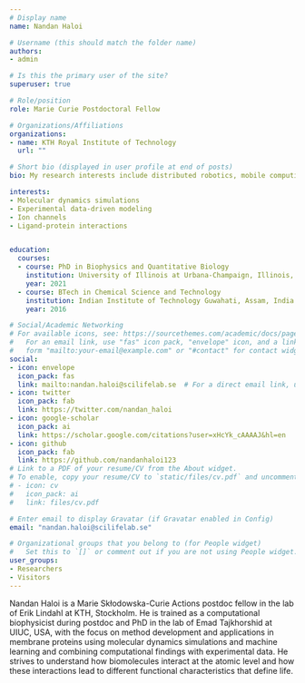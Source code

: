 ```yaml
---
# Display name
name: Nandan Haloi

# Username (this should match the folder name)
authors:
- admin

# Is this the primary user of the site?
superuser: true

# Role/position
role: Marie Curie Postdoctoral Fellow 

# Organizations/Affiliations
organizations:
- name: KTH Royal Institute of Technology
  url: ""

# Short bio (displayed in user profile at end of posts)
bio: My research interests include distributed robotics, mobile computing and programmable matter.

interests:
- Molecular dynamics simulations
- Experimental data-driven modeling
- Ion channels
- Ligand-protein interactions


education:
  courses:
  - course: PhD in Biophysics and Quantitative Biology
    institution: University of Illinois at Urbana-Champaign, Illinois, USA
    year: 2021
  - course: BTech in Chemical Science and Technology
    institution: Indian Institute of Technology Guwahati, Assam, India
    year: 2016

# Social/Academic Networking
# For available icons, see: https://sourcethemes.com/academic/docs/page-builder/#icons
#   For an email link, use "fas" icon pack, "envelope" icon, and a link in the
#   form "mailto:your-email@example.com" or "#contact" for contact widget.
social:
- icon: envelope
  icon_pack: fas
  link: mailto:nandan.haloi@scilifelab.se  # For a direct email link, use "mailto:test@example.org".
- icon: twitter
  icon_pack: fab
  link: https://twitter.com/nandan_haloi
- icon: google-scholar
  icon_pack: ai
  link: https://scholar.google.com/citations?user=xHcYk_cAAAAJ&hl=en
- icon: github
  icon_pack: fab
  link: https://github.com/nandanhaloi123
# Link to a PDF of your resume/CV from the About widget.
# To enable, copy your resume/CV to `static/files/cv.pdf` and uncomment the lines below.
# - icon: cv
#   icon_pack: ai
#   link: files/cv.pdf

# Enter email to display Gravatar (if Gravatar enabled in Config)
email: "nandan.haloi@scilifelab.se"

# Organizational groups that you belong to (for People widget)
#   Set this to `[]` or comment out if you are not using People widget.
user_groups:
- Researchers
- Visitors
---
```


Nandan Haloi is a Marie Skłodowska-Curie Actions postdoc fellow in the lab of Erik Lindahl at KTH, Stockholm. He is trained as a computational biophysicist during postdoc and PhD in the lab of Emad Tajkhorshid at UIUC, USA, with the focus on method development and applications in membrane proteins using molecular dynamics simulations and machine learning and combining computational findings with experimental data. 
He strives to understand how biomolecules interact at the atomic level and how these interactions lead to different functional characteristics that define life. 

